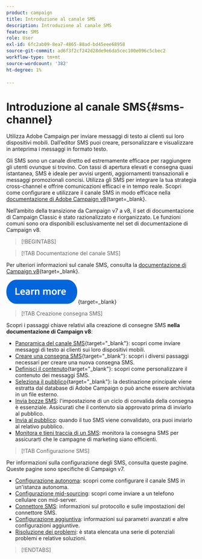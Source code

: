 ```yaml
---
product: campaign
title: Introduzione al canale SMS
description: Introduzione al canale SMS
feature: SMS
role: User
exl-id: 6fc2ab09-8ea7-4865-88ad-bd45eee68958
source-git-commit: ad6f3f2cf242d28de9e6da5cec100e096c5cbec2
workflow-type: tm+mt
source-wordcount: '382'
ht-degree: 1%

---
```


# Introduzione al canale SMS{#sms-channel}

Utilizza Adobe Campaign per inviare messaggi di testo ai clienti sui loro dispositivi mobili. Dall’editor SMS puoi creare, personalizzare e visualizzare in anteprima i messaggi in formato testo.

Gli SMS sono un canale diretto ed estremamente efficace per raggiungere gli utenti ovunque si trovino. Con tassi di apertura elevati e consegna quasi istantanea, SMS è ideale per avvisi urgenti, aggiornamenti transazionali e messaggi promozionali concisi. Utilizza gli SMS per integrare la tua strategia cross-channel e offrire comunicazioni efficaci e in tempo reale. Scopri come configurare e utilizzare il canale SMS in modo efficace nella [documentazione di Adobe Campaign v8](https://experienceleague.adobe.com/docs/campaign/campaign-v8/send/sms/sms.html?lang=it){target=_blank}.

Nell’ambito della transizione da Campaign v7 a v8, il set di documentazione di Campaign Classic è stato razionalizzato e riorganizzato. Le funzioni comuni sono ora disponibili esclusivamente nel set di documentazione di Campaign v8.

>[!BEGINTABS]

>[!TAB Documentazione del canale SMS]

Per ulteriori informazioni sul canale SMS, consulta la [documentazione di Campaign v8](https://experienceleague.adobe.com/docs/campaign/campaign-v8/send/sms/sms.html?lang=it){target=_blank}.


[![immagine](../../assets/do-not-localize/learn-more-button.svg)](https://experienceleague.adobe.com/docs/campaign/campaign-v8/send/sms/sms.html?lang=it){target=_blank}


>[!TAB Creazione consegna SMS]

Scopri i passaggi chiave relativi alla creazione di consegne SMS **nella documentazione di Campaign v8**:

* [Panoramica del canale SMS](https://experienceleague.adobe.com/docs/campaign/campaign-v8/send/sms/sms.html?lang=it){target="_blank"}: scopri come inviare messaggi di testo ai clienti sui loro dispositivi mobili.
* [Creare una consegna SMS](https://experienceleague.adobe.com/docs/campaign/campaign-v8/send/sms/create-sms/create-sms.html?lang=it){target="_blank"}: scopri i diversi passaggi necessari per creare una nuova consegna SMS.
* [Definisci il contenuto](https://experienceleague.adobe.com/docs/campaign/campaign-v8/send/sms/create-sms/sms-content.html?lang=it){target="_blank"}: scopri come personalizzare il contenuto dei messaggi SMS.
* [Seleziona il pubblico](https://experienceleague.adobe.com/docs/campaign/campaign-v8/send/sms/create-sms/sms-audience.html?lang=it){target="_blank"}: la destinazione principale viene estratta dal database di Adobe Campaign o può anche essere archiviata in un file esterno.
* [Invia bozze SMS](https://experienceleague.adobe.com/docs/campaign/campaign-v8/send/sms/validate-sms/sms-proofs.html?lang=it): l&#39;impostazione di un ciclo di convalida della consegna è essenziale. Assicurati che il contenuto sia approvato prima di inviarlo al pubblico.
* [Invia al pubblico](https://experienceleague.adobe.com/docs/campaign/campaign-v8/send/sms/validate-sms/sms-send.html?lang=it): quando il tuo SMS viene convalidato, ora puoi inviarlo al relativo pubblico.
* [Monitora e tieni traccia di un SMS](https://experienceleague.adobe.com/docs/campaign/campaign-v8/send/sms/sms-monitor.html?lang=it): monitora la consegna SMS per assicurarti che le campagne di marketing siano efficienti.


>[!TAB Configurazione SMS]

Per informazioni sulla configurazione degli SMS, consulta queste pagine. Queste pagine sono specifiche di Campaign v7.

* [Configurazione autonoma](sms-set-up.md): scopri come configurare il canale SMS in un&#39;istanza autonoma.
* [Configurazione mid-sourcing](sms-set-up-mid.md): scopri come inviare a un telefono cellulare con mid-server.
* [Connettore SMS](sms-protocol.md): informazioni sul protocollo e sulle impostazioni del connettore SMS.
* [Configurazione aggiuntiva](sms-send.md): informazioni sui parametri avanzati e altre configurazioni aggiuntive.
* [Risoluzione dei problemi](troubleshooting-sms.md): è stata elencata una serie di potenziali problemi e relative soluzioni.

>[!ENDTABS]



<!--
Use Adobe Campaign to send personalized SMS messages.

Before starting sending SMS:

* Make sure recipient profiles contain at least a mobile phone in their profile.
* Learn more about the Adobe Campaign [Delivery best practices](delivery-best-practices.md).

The key steps to send a SMS are as follows:

* [Configure the SMS channel](sms-set-up.md)
* [Create a SMS delivery](sms-create.md)
* [Define the audience](sms-create.md#selecting-the-target-population)
* [Define the SMS content](sms-create.md#defining-the-sms-content)
* [Send, monitor and track SMS](sms-send.md)
* [Troubleshoot](troubleshooting-sms.md)

In addition, you need to be familiar with SMS protocol and settings. Walk through the connection set up between Adobe Campaign and a SMPP provider in [this document](sms-protocol.md)

For global information on how to create a delivery, refer to [this section](steps-about-delivery-creation-steps.md).

>[!NOTE]
>
>Adobe Campaign also lets you submit notifications on mobile terminals, via its **Adobe Campaign Mobile App Channel (NMAC)** option. 
> 
>For more on this, refer to the [Get started with mobile app channel](about-mobile-app-channel.md) section.
-->